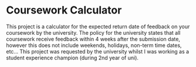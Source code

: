 # Coursework Calculator

This project is a calculator for the expected return date of feedback on your coursework by the university. The policy for the university states that all coursework receive feedback within 4 weeks after the submission date, however this does not include weekends, holidays, non-term time dates, etc... This project was requested by the university whilst I was working as a student experience champion (during 2nd year of uni).
